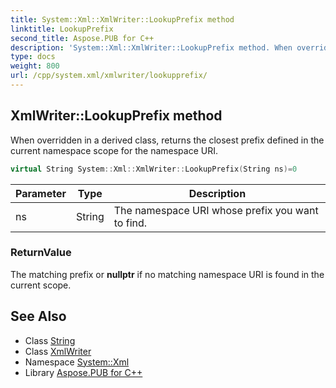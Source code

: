 ```yaml
---
title: System::Xml::XmlWriter::LookupPrefix method
linktitle: LookupPrefix
second_title: Aspose.PUB for C++
description: 'System::Xml::XmlWriter::LookupPrefix method. When overridden in a derived class, returns the closest prefix defined in the current namespace scope for the namespace URI in C++.'
type: docs
weight: 800
url: /cpp/system.xml/xmlwriter/lookupprefix/
---
```

## XmlWriter::LookupPrefix method


When overridden in a derived class, returns the closest prefix defined in the current namespace scope for the namespace URI.

```cpp
virtual String System::Xml::XmlWriter::LookupPrefix(String ns)=0
```


| Parameter | Type | Description |
| --- | --- | --- |
| ns | String | The namespace URI whose prefix you want to find. |

### ReturnValue

The matching prefix or **nullptr** if no matching namespace URI is found in the current scope.

## See Also

* Class [String](../../../system/string/)
* Class [XmlWriter](../)
* Namespace [System::Xml](../../)
* Library [Aspose.PUB for C++](../../../)
